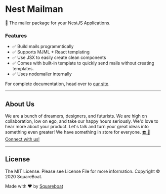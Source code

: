 # Nest Mailman

📮 The mailer package for your NestJS Applications.

### Features

- ✅ Build mails programmtically
- ✅ Supports MJML + React templating
- ✅ Use JSX to easily create clean components
- ✅ Comes with built-in template to quickly send mails without creating templates.
- ✅ Uses nodemailer internally

For complete documentation, head over to [our site](https://squareboat.com/open-source/nest-mailman/).

---

## About Us

We are a bunch of dreamers, designers, and futurists. We are high on collaboration, low on ego, and take our happy hours seriously. We'd love to hear more about your product. Let's talk and turn your great ideas into something even greater! We have something in store for everyone. [☎️ 📧 Connect with us!](https://squareboat.com/contact)

---

## License

The MIT License. Please see License File for more information. Copyright © 2020 SquareBoat.

Made with ❤️ by [Squareboat](https://squareboat.com)
